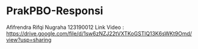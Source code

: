 # PrakPBO-Responsi
Afifrendra Rifqi Nugraha 123190012
Link Video : https://drive.google.com/file/d/1sw6zNZJ22tVXTKoGSTlQ13K6sWKt9Omd/view?usp=sharing
